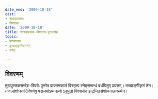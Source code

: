 ```yaml
---
date_end: '2009-10-18'
cast:
- शारदाप्रसादः
- विश्वासः
date: '2009-10-18'
title: शारदाप्रसाद-विश्वास-पुनःस्नेहः
topic:
- पश्चात्तापः
- दुरहङ्कृतिदमनम्
- स्नेहः

---
```


## विवरणम्
मुखपुस्तकसन्देश-विपत्रैः पुनरेव प्राक्तनकालं विस्मृत्य स्नेहसम्बन्धं वर्धयितुम् प्रयत्तम्। तच्चाङ्गीकृतं तेन। तावत्संशोधनादिविषयेषु पराजयोऽप्यनल्पो ऽनुभूतो विश्वासेन इन्द्रजितसंशोधनालयस्थेन।

